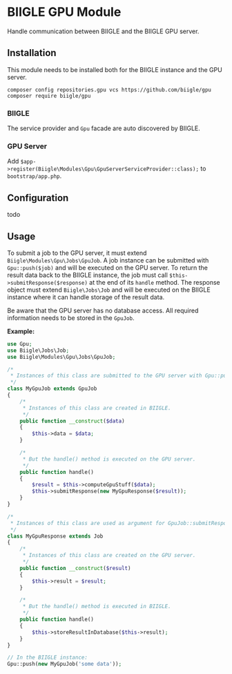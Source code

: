 # BIIGLE GPU Module

Handle communication between BIIGLE and the BIIGLE GPU server.

## Installation

This module needs to be installed both for the BIIGLE instance and the GPU server.

```
composer config repositories.gpu vcs https://github.com/biigle/gpu
composer require biigle/gpu
```

### BIIGLE

The service provider and `Gpu` facade are auto discovered by BIIGLE.

### GPU Server

Add `$app->register(Biigle\Modules\Gpu\GpuServerServiceProvider::class);` to `bootstrap/app.php`.

## Configuration

todo

## Usage

To submit a job to the GPU server, it must extend `Biigle\Modules\Gpu\Jobs\GpuJob`. A job instance can be submitted with `Gpu::push($job)` and will be executed on the GPU server. To return the result data back to the BIIGLE instance, the job must call `$this->submitResponse($response)` at the end of its `handle` method. The response object must extend `Biigle\Jobs\Job` and will be executed on the BIIGLE instance where it can handle storage of the result data.

Be aware that the GPU server has no database access. All required information needs to be stored in the `GpuJob`.

**Example:**

```php
use Gpu;
use Biigle\Jobs\Job;
use Biigle\Modules\Gpu\Jobs\GpuJob;

/*
 * Instances of this class are submitted to the GPU server with Gpu::push().
 */
class MyGpuJob extends GpuJob
{
    /*
     * Instances of this class are created in BIIGLE.
     */
    public function __construct($data)
    {
        $this->data = $data;
    }

    /*
     * But the handle() method is executed on the GPU server.
     */
    public function handle()
    {
        $result = $this->computeGpuStuff($data);
        $this->submitResponse(new MyGpuResponse($result));
    }
}

/*
 * Instances of this class are used as argument for GpuJob::submitResponse.
 */
class MyGpuResponse extends Job
{
    /*
     * Instances of this class are created on the GPU server.
     */
    public function __construct($result)
    {
        $this->result = $result;
    }

    /*
     * But the handle() method is executed in BIIGLE.
     */
    public function handle()
    {
        $this->storeResultInDatabase($this->result);
    }
}

// In the BIIGLE instance:
Gpu::push(new MyGpuJob('some data'));
```
